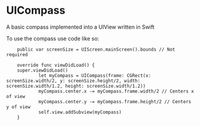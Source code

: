 # UICompass
A basic compass implemented into a UIView written in Swift

To use the compass use code like so:

        public var screenSize = UIScreen.mainScreen().bounds // Not required

        override func viewDidLoad() {
        super.viewDidLoad()
                let myCompass = UICompass(frame: CGRect(x: screenSize.width/2, y: screenSize.height/2, width: screenSize.width/1.2, height: screenSize.width/1.2))
                myCompass.center.x -= myCompass.frame.width/2 // Centers x of view
                myCompass.center.y -= myCompass.frame.height/2 // Centers y of view
                self.view.addSubview(myCompass)
        }
